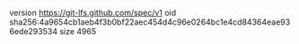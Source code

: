 version https://git-lfs.github.com/spec/v1
oid sha256:4a9654cb1aeb4f3b0bf22aec454d4c96e0264bc1e4cd84364eae936ede293534
size 4965
